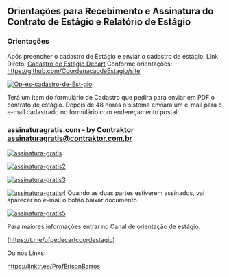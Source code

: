 ## Orientações para Recebimento e Assinatura do Contrato de Estágio e Relatório de Estágio

### Orientações
 Após preencher o cadastro de Estágio  e enviar o cadastro de estágio: 
 Link Direto: [Cadastro de Estágio Decart](https://erobeng.page.link/Cadastrodeestagio)
 Conforme orientações:
 https://github.com/CoordenacaodeEstagio/site

<a href="https://ibb.co/cxfTqdJ"><img src="https://i.ibb.co/SJYvSpN/Op-es-cadastro-de-Est-gio.jpg" alt="Op-es-cadastro-de-Est-gio" border="0"></a>

Terá um item do formulário de Cadastro que pedira para enviar em PDF o contrato de  estágio.
Depois de 48 horas o sistema enviará um e-mail para o e-mail cadastrado no formulário  com endereçamento postal: 

### assinaturagratis.com - by Contraktor  <assinaturagratis@contraktor.com.br>

<a href="https://ibb.co/252ks5C"><img src="https://i.ibb.co/CWdHMWY/assinatura-gratis.jpg" alt="assinatura-gratis" border="0"></a>

<a href="https://ibb.co/jk2mmyR"><img src="https://i.ibb.co/zVYppXJ/assinatura-gratis2.jpg" alt="assinatura-gratis2" border="0"></a>

<a href="https://ibb.co/XJjGKrM"><img src="https://i.ibb.co/Kyb8fpS/assinatura-gratis3.jpg" alt="assinatura-gratis3" border="0"></a>

<a href="https://ibb.co/n0W71PM"><img src="https://i.ibb.co/fSckNDd/assinatura-gratis4.jpg" alt="assinatura-gratis4" border="0"></a>
Quando as duas partes estiverem assinados, vai aparecer no e-mail o botão baixar documento.

<a href="https://ibb.co/3c1RmJ7"><img src="https://i.ibb.co/tDBLpd4/assinatura-gratis5.jpg" alt="assinatura-gratis5" border="0"></a>

Para maiores informações entrar no Canal de orientação de estágio.

(https://t.me/ufpedecartcoordestagio)

Ou nos Links:

https://linktr.ee/ProfErisonBarros



 



 
<!--stackedit_data:
eyJoaXN0b3J5IjpbMTA3MTk5MjQwNSwxNTU3MDkzMTg2LDExNz
UxMTE1LC02ODI1NDg2NTRdfQ==
-->